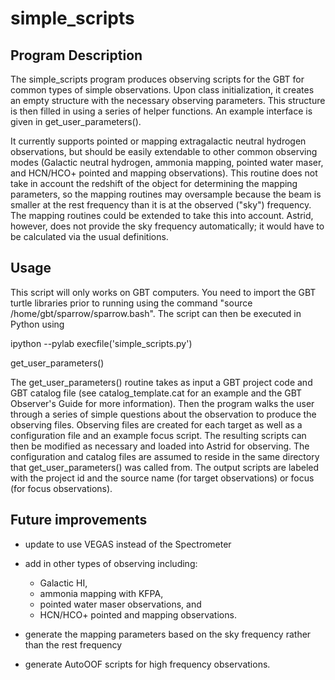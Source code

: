 # simple_scripts

## Program Description

The simple_scripts program produces observing scripts for the GBT for
common types of simple observations.  Upon class initialization, it
creates an empty structure with the necessary observing
parameters. This structure is then filled in using a series of helper
functions. An example interface is given in get_user_parameters().

It currently supports pointed or mapping extragalactic neutral
hydrogen observations, but should be easily extendable to other common
observing modes (Galactic neutral hydrogen, ammonia mapping, pointed
water maser, and HCN/HCO+ pointed and mapping observations). This
routine does not take in account the redshift of the object for
determining the mapping parameters, so the mapping routines may
oversample because the beam is smaller at the rest frequency than it
is at the observed ("sky") frequency. The mapping routines could be
extended to take this into account. Astrid, however, does not provide
the sky frequency automatically; it would have to be calculated via
the usual definitions.

## Usage

This script will only works on GBT computers. You need to import the
GBT turtle libraries prior to running using the command "source
/home/gbt/sparrow/sparrow.bash". The script can then be executed in
Python using

ipython --pylab
execfile('simple_scripts.py')

get_user_parameters()

The get_user_parameters() routine takes as input a GBT project code
and GBT catalog file (see catalog_template.cat for an example and the
GBT Observer's Guide for more information). Then the program walks the
user through a series of simple questions about the observation to
produce the observing files. Observing files are created for each
target as well as a configuration file and an example focus
script. The resulting scripts can then be modified as necessary and
loaded into Astrid for observing. The configuration and catalog files
are assumed to reside in the same directory that get_user_parameters()
was called from. The output scripts are labeled with the project id and the source name (for target observations) or focus (for focus observations).

## Future improvements

* update to use VEGAS instead of the Spectrometer

* add in other types of observing including:
  * Galactic HI, 
  * ammonia mapping with KFPA, 
  * pointed water maser observations,  and
  * HCN/HCO+ pointed and mapping observations.

* generate the mapping parameters based on the sky frequency rather than the rest frequency

* generate AutoOOF scripts for high frequency observations.
